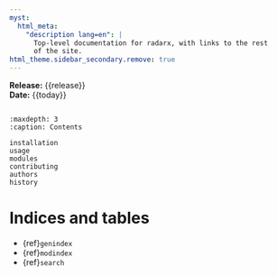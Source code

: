 ```yaml
---
myst:
  html_meta:
    "description lang=en": |
      Top-level documentation for radarx, with links to the rest
      of the site.
html_theme.sidebar_secondary.remove: true
---
```


**Release:** {{release}}\
**Date:** {{today}}

```{include} ../README.md
```

```{toctree}
:maxdepth: 3
:caption: Contents

installation
usage
modules
contributing
authors
history
```

Indices and tables
==================
- {ref}`genindex`
- {ref}`modindex`
- {ref}`search`
